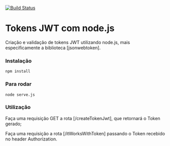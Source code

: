 [![Build Status](https://travis-ci.com/HigorC/jwt-with-nodejs.svg?branch=master)](https://travis-ci.com/HigorC/jwt-with-nodejs)

# Tokens JWT com node.js

Criação e validação de tokens JWT utilizando node.js, mais especificamente a biblioteca [jsonwebtoken].

### Instalação
```
npm install
```

### Para rodar
```
node serve.js
```

### Utilização

Faça uma requisição GET a rota [/createTokenJwt], que retornará o Token gerado;

Faça uma requisição a rota [/itWorksWithToken] passando o Token recebido no header Authorization.
